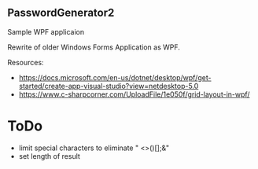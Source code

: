 ## PasswordGenerator2

Sample WPF applicaion

Rewrite of older Windows Forms Application as WPF.

Resources:
- https://docs.microsoft.com/en-us/dotnet/desktop/wpf/get-started/create-app-visual-studio?view=netdesktop-5.0
- https://www.c-sharpcorner.com/UploadFile/1e050f/grid-layout-in-wpf/


# ToDo

- limit special characters to eliminate " <>()[];&"
- set length of result
